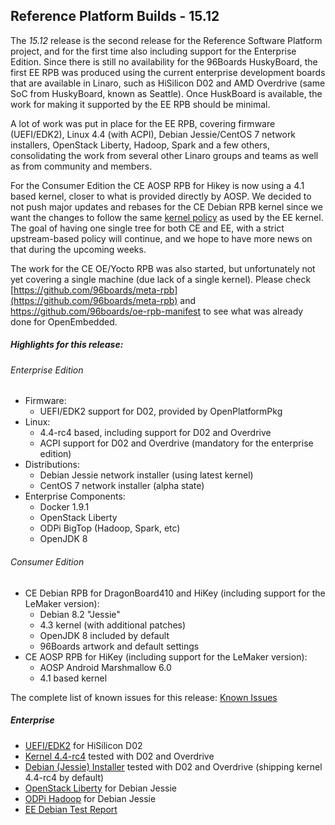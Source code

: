 ## Reference Platform Builds - 15.12

The *15.12* release is the second release for the Reference Software Platform project, and for the first time also including support for the Enterprise Edition. Since there is still no availability for the 96Boards HuskyBoard, the first EE RPB was produced using the current enterprise development boards that are available in Linaro, such as HiSilicon D02 and AMD Overdrive (same SoC from HuskyBoard, known as Seattle). Once HuskBoard is available, the work for making it supported by the EE RPB should be minimal.

A lot of work was put in place for the EE RPB, covering firmware (UEFI/EDK2), Linux 4.4 (with ACPI), Debian Jessie/CentOS 7 network installers, OpenStack Liberty, Hadoop, Spark and a few others, consolidating the work from several other Linaro groups and teams as well as from community and members.

For the Consumer Edition the CE AOSP RPB for Hikey is now using a 4.1 based kernel, closer to what is provided directly by AOSP. We decided to not push major updates and rebases for the CE Debian RPB kernel since we want the changes to follow the same [kernel policy](../../KernelPolicy.md) as used by the EE kernel. The goal of having one single tree for both CE and EE, with a strict upstream-based policy will continue, and we hope to have more news on that during the upcoming weeks.

The work for the CE OE/Yocto RPB was also started, but unfortunately not yet covering a single machine (due lack of a single kernel). Please check [https://github.com/96boards/meta-rpb](https://github.com/96boards/meta-rpb) and https://github.com/96boards/oe-rpb-manifest to see what was already done for OpenEmbedded.

##### Highlights for this release:

###### Enterprise Edition

- Firmware:
   - UEFI/EDK2 support for D02, provided by OpenPlatformPkg
- Linux:
   - 4.4-rc4 based, including support for D02 and Overdrive
   - ACPI support for D02 and Overdrive (mandatory for the enterprise edition)
- Distributions:
   - Debian Jessie network installer (using latest kernel)
   - CentOS 7 network installer (alpha state)
- Enterprise Components:
   - Docker 1.9.1
   - OpenStack Liberty
   - ODPi BigTop (Hadoop, Spark, etc)
   - OpenJDK 8

###### Consumer Edition

- CE Debian RPB for DragonBoard410 and HiKey (including support for the LeMaker version):
   - Debian 8.2 "Jessie"
   - 4.3 kernel (with additional patches)
   - OpenJDK 8 included by default
   - 96Boards artwork and default settings
- CE AOSP RPB for HiKey (including support for the LeMaker version):
   - AOSP Android Marshmallow 6.0
   - 4.1 based kernel

The complete list of known issues for this release: [Known Issues](Known-Issues.md)

##### Enterprise

- [UEFI/EDK2](https://builds.96boards.org/releases/reference-platform/components/uefi/15.12/) for HiSilicon D02
- [Kernel 4.4-rc4](https://builds.96boards.org/releases/reference-platform/components/linux/enterprise/15.12/) tested with D02 and Overdrive
- [Debian (Jessie) Installer](https://builds.96boards.org/releases/reference-platform/components/debian-installer/15.12/) tested with D02 and Overdrive (shipping kernel 4.4-rc4 by default)
- [OpenStack Liberty]() for Debian Jessie
- [ODPi Hadoop]() for Debian Jessie
- [EE Debian Test Report](https://builds.96boards.org/releases/reference-platform/components/linux/enterprise/15.12/EE-Debian-RPB-15.12-TestReport.pdf)
